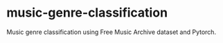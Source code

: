 # music-genre-classification
Music genre classification using Free Music Archive dataset and Pytorch.
